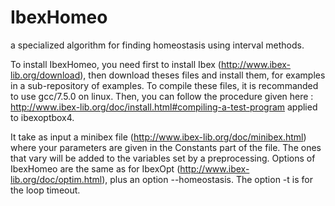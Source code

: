 # IbexHomeo
a specialized algorithm for finding homeostasis using interval methods.

To install IbexHomeo, you need first to install Ibex (http://www.ibex-lib.org/download), then download theses files and install them, for examples in a sub-repository of examples.
To compile these files, it is recommanded to use gcc/7.5.0 on linux.
Then, you can follow the procedure given here : http://www.ibex-lib.org/doc/install.html#compiling-a-test-program applied to ibexoptbox4.

It take as input a minibex file (http://www.ibex-lib.org/doc/minibex.html) where your parameters are given in the Constants part of the file. The ones that vary will be added to the variables set by a preprocessing.
Options of IbexHomeo are the same as for IbexOpt (http://www.ibex-lib.org/doc/optim.html), plus an option --homeostasis. The option -t is for the loop timeout.
